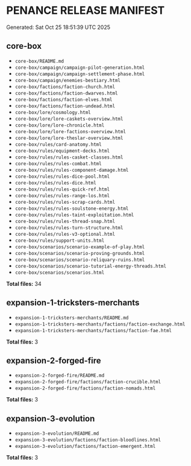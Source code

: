 # PENANCE RELEASE MANIFEST

Generated: Sat Oct 25 18:51:39 UTC 2025

## core-box

- `core-box/README.md`
- `core-box/campaign/campaign-pilot-generation.html`
- `core-box/campaign/campaign-settlement-phase.html`
- `core-box/campaign/enemies-bestiary.html`
- `core-box/factions/faction-church.html`
- `core-box/factions/faction-dwarves.html`
- `core-box/factions/faction-elves.html`
- `core-box/factions/faction-undead.html`
- `core-box/lore/cosmology.html`
- `core-box/lore/lore-caskets-overview.html`
- `core-box/lore/lore-chronicle.html`
- `core-box/lore/lore-factions-overview.html`
- `core-box/lore/lore-theslar-overview.html`
- `core-box/rules/card-anatomy.html`
- `core-box/rules/equipment-decks.html`
- `core-box/rules/rules-casket-classes.html`
- `core-box/rules/rules-combat.html`
- `core-box/rules/rules-component-damage.html`
- `core-box/rules/rules-dice-pool.html`
- `core-box/rules/rules-dice.html`
- `core-box/rules/rules-quick-ref.html`
- `core-box/rules/rules-range-los.html`
- `core-box/rules/rules-scrap-cards.html`
- `core-box/rules/rules-soulstone-energy.html`
- `core-box/rules/rules-taint-exploitation.html`
- `core-box/rules/rules-thread-snap.html`
- `core-box/rules/rules-turn-structure.html`
- `core-box/rules/rules-v3-optional.html`
- `core-box/rules/support-units.html`
- `core-box/scenarios/scenario-example-of-play.html`
- `core-box/scenarios/scenario-proving-grounds.html`
- `core-box/scenarios/scenario-reliquary-ruins.html`
- `core-box/scenarios/scenario-tutorial-energy-threads.html`
- `core-box/scenarios/scenarios.html`

**Total files:** 34

## expansion-1-tricksters-merchants

- `expansion-1-tricksters-merchants/README.md`
- `expansion-1-tricksters-merchants/factions/faction-exchange.html`
- `expansion-1-tricksters-merchants/factions/faction-fae.html`

**Total files:** 3

## expansion-2-forged-fire

- `expansion-2-forged-fire/README.md`
- `expansion-2-forged-fire/factions/faction-crucible.html`
- `expansion-2-forged-fire/factions/faction-nomads.html`

**Total files:** 3

## expansion-3-evolution

- `expansion-3-evolution/README.md`
- `expansion-3-evolution/factions/faction-bloodlines.html`
- `expansion-3-evolution/factions/faction-emergent.html`

**Total files:** 3


